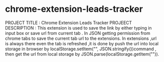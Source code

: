 # chrome-extension-leads-tracker
PROJECT TITLE : Chrome Extension Leads Tracker
PROJEECT DESCRIPTION : This extension is used to save the link by either typing in input box  or save url from current tab .
In JSON getting permission from chrome tabs to save the current tab url to the extensions.
In extensions ,url is always there even the tab is refreshed ,it is done by push  the url into local storage in browser by localStorage.setItem("", JSON.stringify())command ,
then get the url from local storage by JSON.parse(localStorage.getItem("")). 
